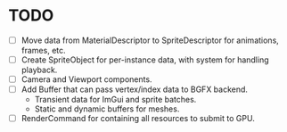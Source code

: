 # TODO
- [ ] Move data from MaterialDescriptor to SpriteDescriptor for animations, frames, etc.
- [ ] Create SpriteObject for per-instance data, with system for handling playback.
- [ ] Camera and Viewport components.
- [ ] Add Buffer that can pass vertex/index data to BGFX backend.
  - Transient data for ImGui and sprite batches.
  - Static and dynamic buffers for meshes.
- [ ] RenderCommand for containing all resources to submit to GPU.